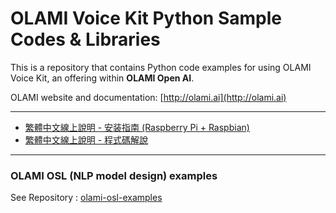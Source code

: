 # OLAMI Voice Kit Python Sample Codes & Libraries

This is a repository that contains Python code examples for using OLAMI Voice Kit, an offering within **OLAMI Open AI**. 

OLAMI website and documentation: [http://olami.ai](http://olami.ai)
<!--
* * *
- [简体中文在线教程 - 1](https://cn.olami.ai/wiki/)
- [简体中文在线教程 - 2](https://cn.olami.ai/wiki/)
-->
* * *
- [繁體中文線上說明 - 安装指南 (Raspberry Pi + Raspbian)](https://tw.olami.ai/school/article/62)
- [繁體中文線上說明 - 程式碼解說](https://tw.olami.ai/school/article/64)

* * *

### OLAMI OSL (NLP model design) examples

See Repository : [olami-osl-examples](https://github.com/olami-developers/olami-osl-examples)
